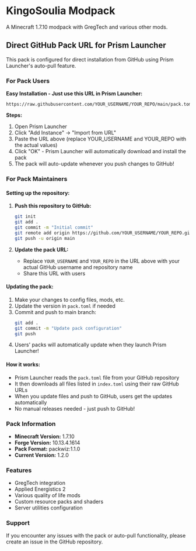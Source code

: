# KingoSoulia Modpack

A Minecraft 1.7.10 modpack with GregTech and various other mods.

## Direct GitHub Pack URL for Prism Launcher

This pack is configured for direct installation from GitHub using Prism Launcher's auto-pull feature.

### For Pack Users

**Easy Installation - Just use this URL in Prism Launcher:**

```
https://raw.githubusercontent.com/YOUR_USERNAME/YOUR_REPO/main/pack.toml
```

**Steps:**
1. Open Prism Launcher
2. Click "Add Instance" → "Import from URL"
3. Paste the URL above (replace YOUR_USERNAME and YOUR_REPO with the actual values)
4. Click "OK" - Prism Launcher will automatically download and install the pack
5. The pack will auto-update whenever you push changes to GitHub!

### For Pack Maintainers

#### Setting up the repository:

1. **Push this repository to GitHub:**
   ```bash
   git init
   git add .
   git commit -m "Initial commit"
   git remote add origin https://github.com/YOUR_USERNAME/YOUR_REPO.git
   git push -u origin main
   ```

2. **Update the pack URL:**
   - Replace `YOUR_USERNAME` and `YOUR_REPO` in the URL above with your actual GitHub username and repository name
   - Share this URL with users

#### Updating the pack:

1. Make your changes to config files, mods, etc.
2. Update the version in `pack.toml` if needed
3. Commit and push to main branch:
   ```bash
   git add .
   git commit -m "Update pack configuration"
   git push
   ```
4. Users' packs will automatically update when they launch Prism Launcher!

#### How it works:

- Prism Launcher reads the `pack.toml` file from your GitHub repository
- It then downloads all files listed in `index.toml` using their raw GitHub URLs
- When you update files and push to GitHub, users get the updates automatically
- No manual releases needed - just push to GitHub!

### Pack Information

- **Minecraft Version:** 1.7.10
- **Forge Version:** 10.13.4.1614
- **Pack Format:** packwiz:1.1.0
- **Current Version:** 1.2.0

### Features

- GregTech integration
- Applied Energistics 2
- Various quality of life mods
- Custom resource packs and shaders
- Server utilities configuration

### Support

If you encounter any issues with the pack or auto-pull functionality, please create an issue in the GitHub repository.
